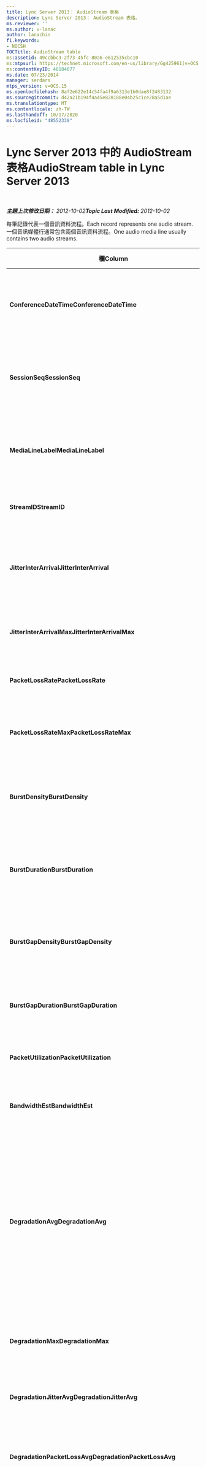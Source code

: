 ```yaml
---
title: Lync Server 2013： AudioStream 表格
description: Lync Server 2013： AudioStream 表格。
ms.reviewer: ''
ms.author: v-lanac
author: lanachin
f1.keywords:
- NOCSH
TOCTitle: AudioStream table
ms:assetid: 49ccbbc3-2f73-45fc-80a6-e612535cbc10
ms:mtpsurl: https://technet.microsoft.com/en-us/library/Gg425961(v=OCS.15)
ms:contentKeyID: 48184077
ms.date: 07/23/2014
manager: serdars
mtps_version: v=OCS.15
ms.openlocfilehash: 8af2e622e14c54fa4f9a6313e1b0dae8f2483132
ms.sourcegitcommit: d42a21b194f4a45e828188e04b25c1ce28a5d1ae
ms.translationtype: MT
ms.contentlocale: zh-TW
ms.lasthandoff: 10/17/2020
ms.locfileid: "48552339"
---
```

# <a name="audiostream-table-in-lync-server-2013"></a><span data-ttu-id="df219-103">Lync Server 2013 中的 AudioStream 表格</span><span class="sxs-lookup"><span data-stu-id="df219-103">AudioStream table in Lync Server 2013</span></span>

<div data-xmlns="http://www.w3.org/1999/xhtml">

<div class="topic" data-xmlns="http://www.w3.org/1999/xhtml" data-msxsl="urn:schemas-microsoft-com:xslt" data-cs="https://msdn.microsoft.com/">

<div data-asp="https://msdn2.microsoft.com/asp">



</div>

<div id="mainSection">

<div id="mainBody">

<span> </span>

<span data-ttu-id="df219-104">_**主題上次修改日期：** 2012-10-02_</span><span class="sxs-lookup"><span data-stu-id="df219-104">_**Topic Last Modified:** 2012-10-02_</span></span>

<span data-ttu-id="df219-105">每筆記錄代表一個音訊資料流程。</span><span class="sxs-lookup"><span data-stu-id="df219-105">Each record represents one audio stream.</span></span> <span data-ttu-id="df219-106">一個音訊媒體行通常包含兩個音訊資料流程。</span><span class="sxs-lookup"><span data-stu-id="df219-106">One audio media line usually contains two audio streams.</span></span>


<table>
<colgroup>
<col style="width: 25%" />
<col style="width: 25%" />
<col style="width: 25%" />
<col style="width: 25%" />
</colgroup>
<thead>
<tr class="header">
<th><span data-ttu-id="df219-107"><strong>欄</strong></span><span class="sxs-lookup"><span data-stu-id="df219-107"><strong>Column</strong></span></span></th>
<th><span data-ttu-id="df219-108"><strong>資料類型</strong></span><span class="sxs-lookup"><span data-stu-id="df219-108"><strong>Data Type</strong></span></span></th>
<th><span data-ttu-id="df219-109"><strong>索引鍵/索引</strong></span><span class="sxs-lookup"><span data-stu-id="df219-109"><strong>Key/Index</strong></span></span></th>
<th><span data-ttu-id="df219-110"><strong>詳細資料</strong></span><span class="sxs-lookup"><span data-stu-id="df219-110"><strong>Details</strong></span></span></th>
</tr>
</thead>
<tbody>
<tr class="odd">
<td><p><span data-ttu-id="df219-111"><strong>ConferenceDateTime</strong></span><span class="sxs-lookup"><span data-stu-id="df219-111"><strong>ConferenceDateTime</strong></span></span></p></td>
<td><p><span data-ttu-id="df219-112">datetime</span><span class="sxs-lookup"><span data-stu-id="df219-112">datetime</span></span></p></td>
<td><p><span data-ttu-id="df219-113">主要</span><span class="sxs-lookup"><span data-stu-id="df219-113">Primary</span></span></p></td>
<td><p><span data-ttu-id="df219-114">從 <a href="lync-server-2013-medialine-table.md">Lync Server 2013 的 MediaLine 表格中</a>參照。</span><span class="sxs-lookup"><span data-stu-id="df219-114">Referenced from the <a href="lync-server-2013-medialine-table.md">MediaLine table in Lync Server 2013</a>.</span></span></p></td>
</tr>
<tr class="even">
<td><p><span data-ttu-id="df219-115"><strong>SessionSeq</strong></span><span class="sxs-lookup"><span data-stu-id="df219-115"><strong>SessionSeq</strong></span></span></p></td>
<td><p><span data-ttu-id="df219-116">int</span><span class="sxs-lookup"><span data-stu-id="df219-116">int</span></span></p></td>
<td><p><span data-ttu-id="df219-117">主要</span><span class="sxs-lookup"><span data-stu-id="df219-117">Primary</span></span></p></td>
<td><p><span data-ttu-id="df219-118">從 <a href="lync-server-2013-medialine-table.md">Lync Server 2013 的 MediaLine 表格中</a>參照。</span><span class="sxs-lookup"><span data-stu-id="df219-118">Referenced from the <a href="lync-server-2013-medialine-table.md">MediaLine table in Lync Server 2013</a>.</span></span></p></td>
</tr>
<tr class="odd">
<td><p><span data-ttu-id="df219-119"><strong>MediaLineLabel</strong></span><span class="sxs-lookup"><span data-stu-id="df219-119"><strong>MediaLineLabel</strong></span></span></p></td>
<td><p><span data-ttu-id="df219-120">Tinyint</span><span class="sxs-lookup"><span data-stu-id="df219-120">tinyint</span></span></p></td>
<td><p><span data-ttu-id="df219-121">主要</span><span class="sxs-lookup"><span data-stu-id="df219-121">Primary</span></span></p></td>
<td><p><span data-ttu-id="df219-122">從 <a href="lync-server-2013-medialine-table.md">Lync Server 2013 的 MediaLine 表格中</a>參照。</span><span class="sxs-lookup"><span data-stu-id="df219-122">Referenced from the <a href="lync-server-2013-medialine-table.md">MediaLine table in Lync Server 2013</a>.</span></span></p></td>
</tr>
<tr class="even">
<td><p><span data-ttu-id="df219-123"><strong>StreamID</strong></span><span class="sxs-lookup"><span data-stu-id="df219-123"><strong>StreamID</strong></span></span></p></td>
<td><p><span data-ttu-id="df219-124">int</span><span class="sxs-lookup"><span data-stu-id="df219-124">int</span></span></p></td>
<td><p><span data-ttu-id="df219-125">主要</span><span class="sxs-lookup"><span data-stu-id="df219-125">Primary</span></span></p></td>
<td><p><span data-ttu-id="df219-126">媒體行中的唯一識別碼。</span><span class="sxs-lookup"><span data-stu-id="df219-126">Unique ID within a media line.</span></span></p></td>
</tr>
<tr class="odd">
<td><p><span data-ttu-id="df219-127"><strong>JitterInterArrival</strong></span><span class="sxs-lookup"><span data-stu-id="df219-127"><strong>JitterInterArrival</strong></span></span></p></td>
<td><p><span data-ttu-id="df219-128">int</span><span class="sxs-lookup"><span data-stu-id="df219-128">int</span></span></p></td>
<td><p> </p></td>
<td><p><span data-ttu-id="df219-129">從即時控制通訊協定 (RTCP) 統計資料的平均網路抖動。</span><span class="sxs-lookup"><span data-stu-id="df219-129">Average network jitter from Real Time Control Protocol (RTCP) statistics.</span></span></p></td>
</tr>
<tr class="even">
<td><p><span data-ttu-id="df219-130"><strong>JitterInterArrivalMax</strong></span><span class="sxs-lookup"><span data-stu-id="df219-130"><strong>JitterInterArrivalMax</strong></span></span></p></td>
<td><p><span data-ttu-id="df219-131">int</span><span class="sxs-lookup"><span data-stu-id="df219-131">int</span></span></p></td>
<td><p> </p></td>
<td><p><span data-ttu-id="df219-132">通話期間的最大網路抖動。</span><span class="sxs-lookup"><span data-stu-id="df219-132">Maximum network jitter during the call.</span></span></p></td>
</tr>
<tr class="odd">
<td><p><span data-ttu-id="df219-133"><strong>PacketLossRate</strong></span><span class="sxs-lookup"><span data-stu-id="df219-133"><strong>PacketLossRate</strong></span></span></p></td>
<td><p><span data-ttu-id="df219-134">十進位 (5，4) </span><span class="sxs-lookup"><span data-stu-id="df219-134">decimal(5,4)</span></span></p></td>
<td><p> </p></td>
<td><p><span data-ttu-id="df219-135">通話期間的平均封包遺失率。</span><span class="sxs-lookup"><span data-stu-id="df219-135">Average packet loss rate during the call.</span></span></p></td>
</tr>
<tr class="even">
<td><p><span data-ttu-id="df219-136"><strong>PacketLossRateMax</strong></span><span class="sxs-lookup"><span data-stu-id="df219-136"><strong>PacketLossRateMax</strong></span></span></p></td>
<td><p><span data-ttu-id="df219-137">十進位 (5，4) </span><span class="sxs-lookup"><span data-stu-id="df219-137">decimal(5,4)</span></span></p></td>
<td><p> </p></td>
<td><p><span data-ttu-id="df219-138">通話期間觀察到的封包遺失上限。</span><span class="sxs-lookup"><span data-stu-id="df219-138">Maximum packet loss observed during the call.</span></span></p></td>
</tr>
<tr class="odd">
<td><p><span data-ttu-id="df219-139"><strong>BurstDensity</strong></span><span class="sxs-lookup"><span data-stu-id="df219-139"><strong>BurstDensity</strong></span></span></p></td>
<td><p><span data-ttu-id="df219-140">十進位 (9，4) </span><span class="sxs-lookup"><span data-stu-id="df219-140">decimal(9,4)</span></span></p></td>
<td><p> </p></td>
<td><p><span data-ttu-id="df219-141">通話期間的猝量遺失期間的封包遺失平均密度。</span><span class="sxs-lookup"><span data-stu-id="df219-141">Average density of packet Loss during bursts of losses during the call.</span></span></p></td>
</tr>
<tr class="even">
<td><p><span data-ttu-id="df219-142"><strong>BurstDuration</strong></span><span class="sxs-lookup"><span data-stu-id="df219-142"><strong>BurstDuration</strong></span></span></p></td>
<td><p><span data-ttu-id="df219-143">int</span><span class="sxs-lookup"><span data-stu-id="df219-143">int</span></span></p></td>
<td><p> </p></td>
<td><p><span data-ttu-id="df219-144">通話期間的猝量遺失期間的封包遺失平均持續時間。</span><span class="sxs-lookup"><span data-stu-id="df219-144">Average duration of packet loss during bursts of losses during the call.</span></span></p></td>
</tr>
<tr class="odd">
<td><p><span data-ttu-id="df219-145"><strong>BurstGapDensity</strong></span><span class="sxs-lookup"><span data-stu-id="df219-145"><strong>BurstGapDensity</strong></span></span></p></td>
<td><p><span data-ttu-id="df219-146">十進位 (9，4) </span><span class="sxs-lookup"><span data-stu-id="df219-146">decimal(9,4)</span></span></p></td>
<td><p> </p></td>
<td><p><span data-ttu-id="df219-147">封包遺失失敗之間的平均封包遺失密度。</span><span class="sxs-lookup"><span data-stu-id="df219-147">Average density of packet loss during gaps between bursts of packet loss.</span></span></p></td>
</tr>
<tr class="even">
<td><p><span data-ttu-id="df219-148"><strong>BurstGapDuration</strong></span><span class="sxs-lookup"><span data-stu-id="df219-148"><strong>BurstGapDuration</strong></span></span></p></td>
<td><p><span data-ttu-id="df219-149">int</span><span class="sxs-lookup"><span data-stu-id="df219-149">int</span></span></p></td>
<td><p> </p></td>
<td><p><span data-ttu-id="df219-150">封包遺失的平均持續時間。</span><span class="sxs-lookup"><span data-stu-id="df219-150">Average duration of gaps between bursts of packet loss.</span></span></p></td>
</tr>
<tr class="odd">
<td><p><span data-ttu-id="df219-151"><strong>PacketUtilization</strong></span><span class="sxs-lookup"><span data-stu-id="df219-151"><strong>PacketUtilization</strong></span></span></p></td>
<td><p><span data-ttu-id="df219-152">臨界值</span><span class="sxs-lookup"><span data-stu-id="df219-152">Int</span></span></p></td>
<td><p> </p></td>
<td><p><span data-ttu-id="df219-153">音訊資料流程的封包計數。</span><span class="sxs-lookup"><span data-stu-id="df219-153">Packet count for the audio stream.</span></span></p></td>
</tr>
<tr class="even">
<td><p><span data-ttu-id="df219-154"><strong>BandwidthEst</strong></span><span class="sxs-lookup"><span data-stu-id="df219-154"><strong>BandwidthEst</strong></span></span></p></td>
<td><p><span data-ttu-id="df219-155">臨界值</span><span class="sxs-lookup"><span data-stu-id="df219-155">Int</span></span></p></td>
<td><p> </p></td>
<td><p><span data-ttu-id="df219-156">音訊資料流程的頻寬估計值。</span><span class="sxs-lookup"><span data-stu-id="df219-156">Bandwidth estimates for the audio stream.</span></span></p></td>
</tr>
<tr class="odd">
<td><p><span data-ttu-id="df219-157"><strong>DegradationAvg</strong></span><span class="sxs-lookup"><span data-stu-id="df219-157"><strong>DegradationAvg</strong></span></span></p></td>
<td><p><span data-ttu-id="df219-158">十進位 (3，2) </span><span class="sxs-lookup"><span data-stu-id="df219-158">decimal(3,2)</span></span></p></td>
<td><p> </p></td>
<td><p><span data-ttu-id="df219-159">整個通話的網路 MOS 降低。</span><span class="sxs-lookup"><span data-stu-id="df219-159">Network MOS Degradation for the whole call.</span></span> <span data-ttu-id="df219-160">範圍是0.0 到5.0。</span><span class="sxs-lookup"><span data-stu-id="df219-160">Range is 0.0 to 5.0.</span></span> <span data-ttu-id="df219-161">此度量顯示由於抖動和封包遺失，網路 MOS 減少的數量。</span><span class="sxs-lookup"><span data-stu-id="df219-161">This metric shows the amount the Network MOS was reduced because of jitter and packet loss.</span></span> <span data-ttu-id="df219-162">可接受的品質應小於0.5。</span><span class="sxs-lookup"><span data-stu-id="df219-162">For acceptable quality it should less than 0.5.</span></span></p></td>
</tr>
<tr class="even">
<td><p><span data-ttu-id="df219-163"><strong>DegradationMax</strong></span><span class="sxs-lookup"><span data-stu-id="df219-163"><strong>DegradationMax</strong></span></span></p></td>
<td><p><span data-ttu-id="df219-164">十進位 (3，2) </span><span class="sxs-lookup"><span data-stu-id="df219-164">decimal(3,2)</span></span></p></td>
<td><p> </p></td>
<td><p><span data-ttu-id="df219-165">通話期間的最大網路 MOS 降級。</span><span class="sxs-lookup"><span data-stu-id="df219-165">Maximum Network MOS degradation during the call.</span></span></p></td>
</tr>
<tr class="odd">
<td><p><span data-ttu-id="df219-166"><strong>DegradationJitterAvg</strong></span><span class="sxs-lookup"><span data-stu-id="df219-166"><strong>DegradationJitterAvg</strong></span></span></p></td>
<td><p><span data-ttu-id="df219-167">十進位 (3，2) </span><span class="sxs-lookup"><span data-stu-id="df219-167">decimal(3,2)</span></span></p></td>
<td><p> </p></td>
<td><p><span data-ttu-id="df219-168">抖動導致的網路 MOS 降低。</span><span class="sxs-lookup"><span data-stu-id="df219-168">Network MOS degradation caused by jitter.</span></span></p></td>
</tr>
<tr class="even">
<td><p><span data-ttu-id="df219-169"><strong>DegradationPacketLossAvg</strong></span><span class="sxs-lookup"><span data-stu-id="df219-169"><strong>DegradationPacketLossAvg</strong></span></span></p></td>
<td><p><span data-ttu-id="df219-170">十進位 (3，2) </span><span class="sxs-lookup"><span data-stu-id="df219-170">decimal(3,2)</span></span></p></td>
<td><p> </p></td>
<td><p><span data-ttu-id="df219-171">封包遺失導致的網路 MOS 降低。</span><span class="sxs-lookup"><span data-stu-id="df219-171">Network MOS degradation caused by packet loss.</span></span></p></td>
</tr>
<tr class="odd">
<td><p><span data-ttu-id="df219-172"><strong>AudioPayloadDescription</strong></span><span class="sxs-lookup"><span data-stu-id="df219-172"><strong>AudioPayloadDescription</strong></span></span></p></td>
<td><p><span data-ttu-id="df219-173">int</span><span class="sxs-lookup"><span data-stu-id="df219-173">int</span></span></p></td>
<td><p><span data-ttu-id="df219-174">Foreign</span><span class="sxs-lookup"><span data-stu-id="df219-174">Foreign</span></span></p></td>
<td><p><span data-ttu-id="df219-175">用於通話的音訊編解碼器，參考來源為 PayloadDescription Table。</span><span class="sxs-lookup"><span data-stu-id="df219-175">The audio Codec used for the call, referenced from PayloadDescription Table.</span></span></p></td>
</tr>
<tr class="even">
<td><p><span data-ttu-id="df219-176"><strong>AudioSampleRate</strong></span><span class="sxs-lookup"><span data-stu-id="df219-176"><strong>AudioSampleRate</strong></span></span></p></td>
<td><p><span data-ttu-id="df219-177">int</span><span class="sxs-lookup"><span data-stu-id="df219-177">int</span></span></p></td>
<td><p> </p></td>
<td><p><span data-ttu-id="df219-178">音訊資料流程的取樣速率。</span><span class="sxs-lookup"><span data-stu-id="df219-178">Sampling rate for the audio stream.</span></span></p></td>
</tr>
<tr class="odd">
<td><p><span data-ttu-id="df219-179"><strong>往返</strong></span><span class="sxs-lookup"><span data-stu-id="df219-179"><strong>RoundTrip</strong></span></span></p></td>
<td><p><span data-ttu-id="df219-180">int</span><span class="sxs-lookup"><span data-stu-id="df219-180">int</span></span></p></td>
<td><p> </p></td>
<td><p><span data-ttu-id="df219-181">從 RTCP 統計資料來回的時間。</span><span class="sxs-lookup"><span data-stu-id="df219-181">Round trip time from RTCP statistics.</span></span> <span data-ttu-id="df219-182">若為可接受的品質，則應小於100ms。</span><span class="sxs-lookup"><span data-stu-id="df219-182">For acceptable quality this should be less than 100ms.</span></span></p></td>
</tr>
<tr class="even">
<td><p><span data-ttu-id="df219-183"><strong>RoundTripMax</strong></span><span class="sxs-lookup"><span data-stu-id="df219-183"><strong>RoundTripMax</strong></span></span></p></td>
<td><p><span data-ttu-id="df219-184">int</span><span class="sxs-lookup"><span data-stu-id="df219-184">int</span></span></p></td>
<td><p> </p></td>
<td><p><span data-ttu-id="df219-185">音訊資料流程的最大來回時間。</span><span class="sxs-lookup"><span data-stu-id="df219-185">Maximum round trip time for the audio stream.</span></span></p></td>
</tr>
<tr class="odd">
<td><p><span data-ttu-id="df219-186"><strong>OverallAvgNetworkMOS</strong></span><span class="sxs-lookup"><span data-stu-id="df219-186"><strong>OverallAvgNetworkMOS</strong></span></span></p></td>
<td><p><span data-ttu-id="df219-187">十進位 (3，2) </span><span class="sxs-lookup"><span data-stu-id="df219-187">decimal(3,2)</span></span></p></td>
<td><p> </p></td>
<td><p><span data-ttu-id="df219-188">通話的平均寬頻網路 MOS。</span><span class="sxs-lookup"><span data-stu-id="df219-188">Average wideband Network MOS for the call.</span></span> <span data-ttu-id="df219-189">此度量取決於所用的封包遺失、抖動和編解碼器。</span><span class="sxs-lookup"><span data-stu-id="df219-189">This metric depends on the packet loss, jitter, and codec used.</span></span> <span data-ttu-id="df219-190">範圍為 [1.0 至 5.0]。</span><span class="sxs-lookup"><span data-stu-id="df219-190">Range is [1.0 to 5.0].</span></span></p></td>
</tr>
<tr class="even">
<td><p><span data-ttu-id="df219-191"><strong>OverallMinNetworkMOS</strong></span><span class="sxs-lookup"><span data-stu-id="df219-191"><strong>OverallMinNetworkMOS</strong></span></span></p></td>
<td><p><span data-ttu-id="df219-192">十進位 (3，2) </span><span class="sxs-lookup"><span data-stu-id="df219-192">decimal(3,2)</span></span></p></td>
<td><p> </p></td>
<td><p><span data-ttu-id="df219-193">通話的最小寬頻網路 MOS。</span><span class="sxs-lookup"><span data-stu-id="df219-193">The minimum wideband Network MOS for the call.</span></span></p></td>
</tr>
<tr class="odd">
<td><p><span data-ttu-id="df219-194"><strong>SendListenMOS</strong></span><span class="sxs-lookup"><span data-stu-id="df219-194"><strong>SendListenMOS</strong></span></span></p></td>
<td><p><span data-ttu-id="df219-195">十進位 (3，2) </span><span class="sxs-lookup"><span data-stu-id="df219-195">decimal(3,2)</span></span></p></td>
<td><p> </p></td>
<td><p><span data-ttu-id="df219-196">已傳送之音訊的平均預測寬頻傾聽 MOS 分數，包括語音層級、雜訊層級和捕獲裝置特性。</span><span class="sxs-lookup"><span data-stu-id="df219-196">The average predicted wideband Listening MOS score for audio sent, including speech level, noise level and capture device characteristics.</span></span></p></td>
</tr>
<tr class="even">
<td><p><span data-ttu-id="df219-197"><strong>SendListenMOSMin</strong></span><span class="sxs-lookup"><span data-stu-id="df219-197"><strong>SendListenMOSMin</strong></span></span></p></td>
<td><p><span data-ttu-id="df219-198">十進位 (3，2) </span><span class="sxs-lookup"><span data-stu-id="df219-198">decimal(3,2)</span></span></p></td>
<td><p> </p></td>
<td><p><span data-ttu-id="df219-199">通話的最小 SendListenMOS。</span><span class="sxs-lookup"><span data-stu-id="df219-199">The minimum SendListenMOS for the call.</span></span></p></td>
</tr>
<tr class="odd">
<td><p><span data-ttu-id="df219-200"><strong>RecvListenMOS</strong></span><span class="sxs-lookup"><span data-stu-id="df219-200"><strong>RecvListenMOS</strong></span></span></p></td>
<td><p><span data-ttu-id="df219-201">十進位 (3，2) </span><span class="sxs-lookup"><span data-stu-id="df219-201">decimal(3,2)</span></span></p></td>
<td><p> </p></td>
<td><p><span data-ttu-id="df219-202">從網路接收之音訊的平均預測寬頻傾聽 MOS 分數，包括語音層級、雜訊層級、編解碼器、網路狀況和捕獲裝置特性。</span><span class="sxs-lookup"><span data-stu-id="df219-202">The average predicted wideband Listening MOS score for audio received from the network including speech level, noise level, codec, network conditions and capture device characteristics.</span></span></p></td>
</tr>
<tr class="even">
<td><p><span data-ttu-id="df219-203"><strong>RecvListenMOSMin</strong></span><span class="sxs-lookup"><span data-stu-id="df219-203"><strong>RecvListenMOSMin</strong></span></span></p></td>
<td><p><span data-ttu-id="df219-204">十進位 (3，2) </span><span class="sxs-lookup"><span data-stu-id="df219-204">decimal(3,2)</span></span></p></td>
<td><p> </p></td>
<td><p><span data-ttu-id="df219-205">通話的最小 RecvListenMOS。</span><span class="sxs-lookup"><span data-stu-id="df219-205">The minimum RecvListenMOS for the call.</span></span></p></td>
</tr>
<tr class="odd">
<td><p><span data-ttu-id="df219-206"><strong>AudioFECUsed</strong></span><span class="sxs-lookup"><span data-stu-id="df219-206"><strong>AudioFECUsed</strong></span></span></p></td>
<td><p><span data-ttu-id="df219-207">位</span><span class="sxs-lookup"><span data-stu-id="df219-207">bit</span></span></p></td>
<td></td>
<td><p><span data-ttu-id="df219-208">指示是否要將音訊 FEC 用於通話的旗標。</span><span class="sxs-lookup"><span data-stu-id="df219-208">Flag indicating if audio FEC was used for the call.</span></span></p></td>
</tr>
<tr class="even">
<td><p><span data-ttu-id="df219-209"><strong>RatioConcealedSamplesAvg</strong></span><span class="sxs-lookup"><span data-stu-id="df219-209"><strong>RatioConcealedSamplesAvg</strong></span></span></p></td>
<td><p><span data-ttu-id="df219-210">十進位 (5，2) </span><span class="sxs-lookup"><span data-stu-id="df219-210">decimal(5,2)</span></span></p></td>
<td></td>
<td><p><span data-ttu-id="df219-211">音訊修復所產生之隱藏樣本與一般範例的平均比率。</span><span class="sxs-lookup"><span data-stu-id="df219-211">Average ratio of concealed samples generated by audio healing to typical samples.</span></span></p></td>
</tr>
<tr class="odd">
<td><p><span data-ttu-id="df219-212"><strong>RatioStretchedSamplesAvg</strong></span><span class="sxs-lookup"><span data-stu-id="df219-212"><strong>RatioStretchedSamplesAvg</strong></span></span></p></td>
<td><p><span data-ttu-id="df219-213">十進位 (5，2) </span><span class="sxs-lookup"><span data-stu-id="df219-213">decimal(5,2)</span></span></p></td>
<td></td>
<td><p><span data-ttu-id="df219-214">音訊修復所產生之延伸樣本的平均比率為典型範例。</span><span class="sxs-lookup"><span data-stu-id="df219-214">Average ratio of stretched samples generated by audio healing to typical samples.</span></span></p></td>
</tr>
<tr class="even">
<td><p><span data-ttu-id="df219-215"><strong>RatioCompressedSamplesAvg</strong></span><span class="sxs-lookup"><span data-stu-id="df219-215"><strong>RatioCompressedSamplesAvg</strong></span></span></p></td>
<td><p><span data-ttu-id="df219-216">十進位 (5，2) </span><span class="sxs-lookup"><span data-stu-id="df219-216">decimal(5,2)</span></span></p></td>
<td></td>
<td><p><span data-ttu-id="df219-217">音訊修復所產生之壓縮樣本與一般範例的平均比率。</span><span class="sxs-lookup"><span data-stu-id="df219-217">Average ratio of compressed samples generated by audio healing to typical samples.</span></span></p></td>
</tr>
<tr class="odd">
<td><p><span data-ttu-id="df219-218"><strong>入境</strong></span><span class="sxs-lookup"><span data-stu-id="df219-218"><strong>Inbound</strong></span></span></p></td>
<td><p><span data-ttu-id="df219-219">位</span><span class="sxs-lookup"><span data-stu-id="df219-219">bit</span></span></p></td>
<td><p> </p></td>
<td><p><span data-ttu-id="df219-220">接收接收方的資料流程資料。</span><span class="sxs-lookup"><span data-stu-id="df219-220">Stream data on receiver side is received.</span></span></p></td>
</tr>
<tr class="even">
<td><p><span data-ttu-id="df219-221"><strong>出境</strong></span><span class="sxs-lookup"><span data-stu-id="df219-221"><strong>Outbound</strong></span></span></p></td>
<td><p><span data-ttu-id="df219-222">位</span><span class="sxs-lookup"><span data-stu-id="df219-222">bit</span></span></p></td>
<td><p> </p></td>
<td><p><span data-ttu-id="df219-223">接收寄件者端的資料流程資料。</span><span class="sxs-lookup"><span data-stu-id="df219-223">Stream data on sender side is received.</span></span></p></td>
</tr>
<tr class="odd">
<td><p><span data-ttu-id="df219-224"><strong>SenderIsCallerPAI</strong></span><span class="sxs-lookup"><span data-stu-id="df219-224"><strong>SenderIsCallerPAI</strong></span></span></p></td>
<td><p><span data-ttu-id="df219-225">位</span><span class="sxs-lookup"><span data-stu-id="df219-225">bit</span></span></p></td>
<td><p> </p></td>
<td><p><span data-ttu-id="df219-226">1表示資料流程是從來電者流向被呼叫方。</span><span class="sxs-lookup"><span data-stu-id="df219-226">1 means the stream direction is from the caller to the callee.</span></span></p>
<p><span data-ttu-id="df219-227">0表示資料流程方向從被叫方傳送給來電者。</span><span class="sxs-lookup"><span data-stu-id="df219-227">0 means the stream direction is from the callee to the caller.</span></span></p></td>
</tr>
<tr class="even">
<td><p><span data-ttu-id="df219-228"><strong>JitterInterArrivalSD</strong></span><span class="sxs-lookup"><span data-stu-id="df219-228"><strong>JitterInterArrivalSD</strong></span></span></p></td>
<td><p><span data-ttu-id="df219-229">float</span><span class="sxs-lookup"><span data-stu-id="df219-229">float</span></span></p></td>
<td></td>
<td><p><span data-ttu-id="df219-230">抖動到達時間的標準差。</span><span class="sxs-lookup"><span data-stu-id="df219-230">Standard deviation for jitter arrival times.</span></span></p>
<p><span data-ttu-id="df219-231">此欄是在 Microsoft Lync Server 2013 中引進。</span><span class="sxs-lookup"><span data-stu-id="df219-231">This column was introduced in Microsoft Lync Server 2013.</span></span></p></td>
</tr>
<tr class="odd">
<td><p><span data-ttu-id="df219-232"><strong>ConcealRatioMax</strong></span><span class="sxs-lookup"><span data-stu-id="df219-232"><strong>ConcealRatioMax</strong></span></span></p></td>
<td><p><span data-ttu-id="df219-233">float</span><span class="sxs-lookup"><span data-stu-id="df219-233">float</span></span></p></td>
<td></td>
<td><p><span data-ttu-id="df219-234">修復所隱藏的封包的最大比率。</span><span class="sxs-lookup"><span data-stu-id="df219-234">Maximum ratio of packets concealed by the healer.</span></span></p>
<p><span data-ttu-id="df219-235">此欄是在 Microsoft Lync Server 2013 中引進。</span><span class="sxs-lookup"><span data-stu-id="df219-235">This column was introduced in Microsoft Lync Server 2013.</span></span></p></td>
</tr>
<tr class="even">
<td><p><span data-ttu-id="df219-236"><strong>ConcealRatioSD</strong></span><span class="sxs-lookup"><span data-stu-id="df219-236"><strong>ConcealRatioSD</strong></span></span></p></td>
<td><p><span data-ttu-id="df219-237">float</span><span class="sxs-lookup"><span data-stu-id="df219-237">float</span></span></p></td>
<td></td>
<td><p><span data-ttu-id="df219-238">修復所隱藏之封包的標準差。</span><span class="sxs-lookup"><span data-stu-id="df219-238">Standard deviation for the ratio of packets concealed by the healer.</span></span></p>
<p><span data-ttu-id="df219-239">此欄是在 Microsoft Lync Server 2013 中引進。</span><span class="sxs-lookup"><span data-stu-id="df219-239">This column was introduced in Microsoft Lync Server 2013.</span></span></p></td>
</tr>
<tr class="odd">
<td><p><span data-ttu-id="df219-240"><strong>HealerPacketDropRatio</strong></span><span class="sxs-lookup"><span data-stu-id="df219-240"><strong>HealerPacketDropRatio</strong></span></span></p></td>
<td><p><span data-ttu-id="df219-241">float</span><span class="sxs-lookup"><span data-stu-id="df219-241">float</span></span></p></td>
<td></td>
<td><p><span data-ttu-id="df219-242">修復丟棄的封包比率與接收的封包總數。</span><span class="sxs-lookup"><span data-stu-id="df219-242">Ratio of packets dropped by the healer compared to the total number of packets received.</span></span></p>
<p><span data-ttu-id="df219-243">此欄是在 Microsoft Lync Server 2013 中引進。</span><span class="sxs-lookup"><span data-stu-id="df219-243">This column was introduced in Microsoft Lync Server 2013.</span></span></p></td>
</tr>
<tr class="even">
<td><p><span data-ttu-id="df219-244"><strong>HealerFECPacketUsedRatio</strong></span><span class="sxs-lookup"><span data-stu-id="df219-244"><strong>HealerFECPacketUsedRatio</strong></span></span></p></td>
<td><p><span data-ttu-id="df219-245">float</span><span class="sxs-lookup"><span data-stu-id="df219-245">float</span></span></p></td>
<td></td>
<td><p><span data-ttu-id="df219-246">與接收的封包總數相比，使用轉寄錯誤修正資料包的比例。</span><span class="sxs-lookup"><span data-stu-id="df219-246">Ratio of used forward error correction packets compared to the total number of packets received.</span></span></p>
<p><span data-ttu-id="df219-247">此欄是在 Microsoft Lync Server 2013 中引進。</span><span class="sxs-lookup"><span data-stu-id="df219-247">This column was introduced in Microsoft Lync Server 2013.</span></span></p></td>
</tr>
<tr class="odd">
<td><p><span data-ttu-id="df219-248"><strong>MaxCompressedSamples</strong></span><span class="sxs-lookup"><span data-stu-id="df219-248"><strong>MaxCompressedSamples</strong></span></span></p></td>
<td><p><span data-ttu-id="df219-249">float</span><span class="sxs-lookup"><span data-stu-id="df219-249">float</span></span></p></td>
<td></td>
<td><p><span data-ttu-id="df219-250">修復壓縮的音訊封包數目上限。</span><span class="sxs-lookup"><span data-stu-id="df219-250">Maximum number of audio packets that were compressed by the healer.</span></span></p>
<p><span data-ttu-id="df219-251">此欄是在 Microsoft Lync Server 2013 中引進。</span><span class="sxs-lookup"><span data-stu-id="df219-251">This column was introduced in Microsoft Lync Server 2013.</span></span></p></td>
</tr>
<tr class="even">
<td><p><span data-ttu-id="df219-252"><strong>LossCongestionPercent</strong></span><span class="sxs-lookup"><span data-stu-id="df219-252"><strong>LossCongestionPercent</strong></span></span></p></td>
<td><p><span data-ttu-id="df219-253">float</span><span class="sxs-lookup"><span data-stu-id="df219-253">float</span></span></p></td>
<td></td>
<td><p><span data-ttu-id="df219-254">會指出通話處於遺失擁塞狀態的時間百分比。</span><span class="sxs-lookup"><span data-stu-id="df219-254">Indicates the percentage of the time when the call was in a loss congestion state.</span></span></p>
<p><span data-ttu-id="df219-255">此欄是在 Microsoft Lync Server 2013 中引進。</span><span class="sxs-lookup"><span data-stu-id="df219-255">This column was introduced in Microsoft Lync Server 2013.</span></span></p></td>
</tr>
<tr class="odd">
<td><p><span data-ttu-id="df219-256"><strong>DelayCongestionPercent</strong></span><span class="sxs-lookup"><span data-stu-id="df219-256"><strong>DelayCongestionPercent</strong></span></span></p></td>
<td><p><span data-ttu-id="df219-257">float</span><span class="sxs-lookup"><span data-stu-id="df219-257">float</span></span></p></td>
<td></td>
<td><p><span data-ttu-id="df219-258">會指出在此通話所占的百分比，造成擁塞是由網路封包的延遲抵達所造成。</span><span class="sxs-lookup"><span data-stu-id="df219-258">Indicates the percentage of the call during which congestion was caused by the delayed arrival of network packets.</span></span></p>
<p><span data-ttu-id="df219-259">此欄是在 Microsoft Lync Server 2013 中引進。</span><span class="sxs-lookup"><span data-stu-id="df219-259">This column was introduced in Microsoft Lync Server 2013.</span></span></p></td>
</tr>
<tr class="even">
<td><p><span data-ttu-id="df219-260"><strong>ContentionDetectedPercent</strong></span><span class="sxs-lookup"><span data-stu-id="df219-260"><strong>ContentionDetectedPercent</strong></span></span></p></td>
<td><p><span data-ttu-id="df219-261">float</span><span class="sxs-lookup"><span data-stu-id="df219-261">float</span></span></p></td>
<td></td>
<td><p><span data-ttu-id="df219-262">會指出通話在競爭網路資源時的時間百分比。</span><span class="sxs-lookup"><span data-stu-id="df219-262">Indicates the percentage of the time when the call was competing for network resources.</span></span></p>
<p><span data-ttu-id="df219-263">此欄是在 Microsoft Lync Server 2013 中引進。</span><span class="sxs-lookup"><span data-stu-id="df219-263">This column was introduced in Microsoft Lync Server 2013.</span></span></p></td>
</tr>
<tr class="odd">
<td><p><span data-ttu-id="df219-264"><strong>BandwidthEstMin</strong></span><span class="sxs-lookup"><span data-stu-id="df219-264"><strong>BandwidthEstMin</strong></span></span></p></td>
<td><p><span data-ttu-id="df219-265">int</span><span class="sxs-lookup"><span data-stu-id="df219-265">int</span></span></p></td>
<td></td>
<td><p><span data-ttu-id="df219-266">通話期間測量的頻寬預估最小值。</span><span class="sxs-lookup"><span data-stu-id="df219-266">Minimum amount of bandwidth estimation measured during the call.</span></span></p>
<p><span data-ttu-id="df219-267">此欄是在 Microsoft Lync Server 2013 中引進。</span><span class="sxs-lookup"><span data-stu-id="df219-267">This column was introduced in Microsoft Lync Server 2013.</span></span></p></td>
</tr>
<tr class="even">
<td><p><span data-ttu-id="df219-268"><strong>BandwidthEstMax</strong></span><span class="sxs-lookup"><span data-stu-id="df219-268"><strong>BandwidthEstMax</strong></span></span></p></td>
<td><p><span data-ttu-id="df219-269">int</span><span class="sxs-lookup"><span data-stu-id="df219-269">int</span></span></p></td>
<td></td>
<td><p><span data-ttu-id="df219-270">通話期間測量的頻寬預估最大值。</span><span class="sxs-lookup"><span data-stu-id="df219-270">Maximum amount of bandwidth estimation measured during the call.</span></span></p>
<p><span data-ttu-id="df219-271">此欄是在 Microsoft Lync Server 2013 中引進。</span><span class="sxs-lookup"><span data-stu-id="df219-271">This column was introduced in Microsoft Lync Server 2013.</span></span></p></td>
</tr>
<tr class="odd">
<td><p><span data-ttu-id="df219-272"><strong>BandwidthEstStdDev</strong></span><span class="sxs-lookup"><span data-stu-id="df219-272"><strong>BandwidthEstStdDev</strong></span></span></p></td>
<td><p><span data-ttu-id="df219-273">int</span><span class="sxs-lookup"><span data-stu-id="df219-273">int</span></span></p></td>
<td></td>
<td><p><span data-ttu-id="df219-274">通話期間測量的頻寬預估標準差。</span><span class="sxs-lookup"><span data-stu-id="df219-274">Standard deviation of the bandwidth estimation measured during the call.</span></span></p>
<p><span data-ttu-id="df219-275">此欄是在 Microsoft Lync Server 2013 中引進。</span><span class="sxs-lookup"><span data-stu-id="df219-275">This column was introduced in Microsoft Lync Server 2013.</span></span></p></td>
</tr>
<tr class="even">
<td><p><span data-ttu-id="df219-276"><strong>BandwidthEstAvge</strong></span><span class="sxs-lookup"><span data-stu-id="df219-276"><strong>BandwidthEstAvge</strong></span></span></p></td>
<td><p><span data-ttu-id="df219-277">int</span><span class="sxs-lookup"><span data-stu-id="df219-277">int</span></span></p></td>
<td></td>
<td><p><span data-ttu-id="df219-278">通話期間測量的平均頻寬預估量。</span><span class="sxs-lookup"><span data-stu-id="df219-278">Average amount of bandwidth estimation measured during the call.</span></span></p>
<p><span data-ttu-id="df219-279">此欄是在 Microsoft Lync Server 2013 中引進。</span><span class="sxs-lookup"><span data-stu-id="df219-279">This column was introduced in Microsoft Lync Server 2013.</span></span></p></td>
</tr>
<tr class="odd">
<td><p><span data-ttu-id="df219-280"><strong>RelativeOneWayTotal</strong></span><span class="sxs-lookup"><span data-stu-id="df219-280"><strong>RelativeOneWayTotal</strong></span></span></p></td>
<td><p><span data-ttu-id="df219-281">float</span><span class="sxs-lookup"><span data-stu-id="df219-281">float</span></span></p></td>
<td></td>
<td><p><span data-ttu-id="df219-282">單向延遲的總金額。</span><span class="sxs-lookup"><span data-stu-id="df219-282">Total amount of one-way latency.</span></span> <span data-ttu-id="df219-283">相對單向延遲會測量用戶端與伺服器之間的延遲。</span><span class="sxs-lookup"><span data-stu-id="df219-283">Relative one-way latency measures the delay between the client and the server.</span></span></p>
<p><span data-ttu-id="df219-284">此欄是在 Microsoft Lync Server 2013 中引進。</span><span class="sxs-lookup"><span data-stu-id="df219-284">This column was introduced in Microsoft Lync Server 2013.</span></span></p></td>
</tr>
<tr class="even">
<td><p><span data-ttu-id="df219-285"><strong>RelativeOneWayAverage</strong></span><span class="sxs-lookup"><span data-stu-id="df219-285"><strong>RelativeOneWayAverage</strong></span></span></p></td>
<td><p><span data-ttu-id="df219-286">float</span><span class="sxs-lookup"><span data-stu-id="df219-286">float</span></span></p></td>
<td></td>
<td><p><span data-ttu-id="df219-287">單向延遲的平均金額。</span><span class="sxs-lookup"><span data-stu-id="df219-287">Average amount of one-way latency.</span></span> <span data-ttu-id="df219-288">相對單向延遲會測量用戶端與伺服器之間的延遲。</span><span class="sxs-lookup"><span data-stu-id="df219-288">Relative one-way latency measures the delay between the client and the server.</span></span></p>
<p><span data-ttu-id="df219-289">此欄是在 Microsoft Lync Server 2013 中引進。</span><span class="sxs-lookup"><span data-stu-id="df219-289">This column was introduced in Microsoft Lync Server 2013.</span></span></p></td>
</tr>
<tr class="odd">
<td><p><span data-ttu-id="df219-290"><strong>RelativeOneWayMax</strong></span><span class="sxs-lookup"><span data-stu-id="df219-290"><strong>RelativeOneWayMax</strong></span></span></p></td>
<td><p><span data-ttu-id="df219-291">float</span><span class="sxs-lookup"><span data-stu-id="df219-291">float</span></span></p></td>
<td></td>
<td><p><span data-ttu-id="df219-292">單向延遲的最大值。</span><span class="sxs-lookup"><span data-stu-id="df219-292">Maximum amount of one-way latency.</span></span> <span data-ttu-id="df219-293">相對單向延遲會測量用戶端與伺服器之間的延遲。</span><span class="sxs-lookup"><span data-stu-id="df219-293">Relative one-way latency measures the delay between the client and the server.</span></span></p>
<p><span data-ttu-id="df219-294">此欄是在 Microsoft Lync Server 2013 中引進。</span><span class="sxs-lookup"><span data-stu-id="df219-294">This column was introduced in Microsoft Lync Server 2013.</span></span></p></td>
</tr>
<tr class="even">
<td><p><span data-ttu-id="df219-295"><strong>RelativeOneWayBurstOccurrences</strong></span><span class="sxs-lookup"><span data-stu-id="df219-295"><strong>RelativeOneWayBurstOccurrences</strong></span></span></p></td>
<td><p><span data-ttu-id="df219-296">int</span><span class="sxs-lookup"><span data-stu-id="df219-296">int</span></span></p></td>
<td></td>
<td><p><span data-ttu-id="df219-297">總單向突發的發生次數。</span><span class="sxs-lookup"><span data-stu-id="df219-297">Total one-way burst occurrences.</span></span> <span data-ttu-id="df219-298">"爆發" 傳輸是一種傳輸，其資料流程中的資料流程與穩定的資料流程相反。</span><span class="sxs-lookup"><span data-stu-id="df219-298">A “bursty” transmission is a transmission where data flows in unpredictable bursts as opposed to a steady stream.</span></span> <span data-ttu-id="df219-299">此度量單位會測量用戶端與伺服器之間的資料流程。</span><span class="sxs-lookup"><span data-stu-id="df219-299">This metric measures data flow between the client and the server.</span></span></p>
<p><span data-ttu-id="df219-300">此欄是在 Microsoft Lync Server 2013 中引進。</span><span class="sxs-lookup"><span data-stu-id="df219-300">This column was introduced in Microsoft Lync Server 2013.</span></span></p></td>
</tr>
<tr class="odd">
<td><p><span data-ttu-id="df219-301"><strong>RelativeOneWayBurstDensity</strong></span><span class="sxs-lookup"><span data-stu-id="df219-301"><strong>RelativeOneWayBurstDensity</strong></span></span></p></td>
<td><p><span data-ttu-id="df219-302">float</span><span class="sxs-lookup"><span data-stu-id="df219-302">float</span></span></p></td>
<td></td>
<td><p><span data-ttu-id="df219-303">總單向爆炸流量密度。</span><span class="sxs-lookup"><span data-stu-id="df219-303">Total one-way burst density.</span></span> <span data-ttu-id="df219-304">"爆發" 傳輸是一種傳輸，其資料流程中的資料流程與穩定的資料流程相反。</span><span class="sxs-lookup"><span data-stu-id="df219-304">A “bursty” transmission is a transmission where data flows in unpredictable bursts as opposed to a steady stream.</span></span> <span data-ttu-id="df219-305">此度量單位會測量用戶端與伺服器之間的資料流程。</span><span class="sxs-lookup"><span data-stu-id="df219-305">This metric measures data flow between the client and the server.</span></span></p>
<p><span data-ttu-id="df219-306">此欄是在 Microsoft Lync Server 2013 中引進。</span><span class="sxs-lookup"><span data-stu-id="df219-306">This column was introduced in Microsoft Lync Server 2013.</span></span></p></td>
</tr>
<tr class="even">
<td><p><span data-ttu-id="df219-307"><strong>RelativeOneWayBurstDuration</strong></span><span class="sxs-lookup"><span data-stu-id="df219-307"><strong>RelativeOneWayBurstDuration</strong></span></span></p></td>
<td><p><span data-ttu-id="df219-308">float</span><span class="sxs-lookup"><span data-stu-id="df219-308">float</span></span></p></td>
<td></td>
<td><p><span data-ttu-id="df219-309">總單向突發持續時間。</span><span class="sxs-lookup"><span data-stu-id="df219-309">Total one-way burst duration.</span></span> <span data-ttu-id="df219-310">"爆發" 傳輸是一種傳輸，其資料流程中的資料流程與穩定的資料流程相反。</span><span class="sxs-lookup"><span data-stu-id="df219-310">A “bursty” transmission is a transmission where data flows in unpredictable bursts as opposed to a steady stream.</span></span> <span data-ttu-id="df219-311">此度量單位會測量用戶端與伺服器之間的資料流程。</span><span class="sxs-lookup"><span data-stu-id="df219-311">This metric measures data flow between the client and the server.</span></span></p>
<p><span data-ttu-id="df219-312">此欄是在 Microsoft Lync Server 2013 中引進。</span><span class="sxs-lookup"><span data-stu-id="df219-312">This column was introduced in Microsoft Lync Server 2013.</span></span></p></td>
</tr>
<tr class="odd">
<td><p><span data-ttu-id="df219-313"><strong>RelativeOneWayGapOccurrences</strong></span><span class="sxs-lookup"><span data-stu-id="df219-313"><strong>RelativeOneWayGapOccurrences</strong></span></span></p></td>
<td><p><span data-ttu-id="df219-314">int</span><span class="sxs-lookup"><span data-stu-id="df219-314">int</span></span></p></td>
<td></td>
<td><p><span data-ttu-id="df219-315">對單向間隔的總發生次數。</span><span class="sxs-lookup"><span data-stu-id="df219-315">Total one-way gap occurrences.</span></span> <span data-ttu-id="df219-316">"爆發" 傳輸是一種傳輸，其中資料流程的資料流程與穩定的資料流程相反，其資料流程會以無法預測的方式傳輸;間隙表示這些猝發間的延遲。</span><span class="sxs-lookup"><span data-stu-id="df219-316">A “bursty” transmission is a transmission where data flows in unpredictable bursts as opposed to a steady stream; gaps indicate delays between these bursts.</span></span> <span data-ttu-id="df219-317">此度量單位會測量用戶端與伺服器之間的資料流程。</span><span class="sxs-lookup"><span data-stu-id="df219-317">This metric measures data flow between the client and the server.</span></span></p>
<p><span data-ttu-id="df219-318">此欄是在 Microsoft Lync Server 2013 中引進。</span><span class="sxs-lookup"><span data-stu-id="df219-318">This column was introduced in Microsoft Lync Server 2013.</span></span></p></td>
</tr>
<tr class="even">
<td><p><span data-ttu-id="df219-319"><strong>RelativeOneWayGapDensity</strong></span><span class="sxs-lookup"><span data-stu-id="df219-319"><strong>RelativeOneWayGapDensity</strong></span></span></p></td>
<td><p><span data-ttu-id="df219-320">float</span><span class="sxs-lookup"><span data-stu-id="df219-320">float</span></span></p></td>
<td></td>
<td><p><span data-ttu-id="df219-321">總單向間距密度。</span><span class="sxs-lookup"><span data-stu-id="df219-321">Total one-way gap density.</span></span> <span data-ttu-id="df219-322">"爆發" 傳輸是一種傳輸，其中資料流程的資料流程與穩定的資料流程相反，其資料流程會以無法預測的方式傳輸;間隙表示這些猝發間的延遲。</span><span class="sxs-lookup"><span data-stu-id="df219-322">A “bursty” transmission is a transmission where data flows in unpredictable bursts as opposed to a steady stream; gaps indicate delays between these bursts.</span></span> <span data-ttu-id="df219-323">此度量單位會測量用戶端與伺服器之間的資料流程。</span><span class="sxs-lookup"><span data-stu-id="df219-323">This metric measures data flow between the client and the server.</span></span></p>
<p><span data-ttu-id="df219-324">此欄是在 Microsoft Lync Server 2013 中引進。</span><span class="sxs-lookup"><span data-stu-id="df219-324">This column was introduced in Microsoft Lync Server 2013.</span></span></p></td>
</tr>
<tr class="odd">
<td><p><span data-ttu-id="df219-325"><strong>RelativeOneWayGapDuration</strong></span><span class="sxs-lookup"><span data-stu-id="df219-325"><strong>RelativeOneWayGapDuration</strong></span></span></p></td>
<td><p><span data-ttu-id="df219-326">float</span><span class="sxs-lookup"><span data-stu-id="df219-326">float</span></span></p></td>
<td></td>
<td><p><span data-ttu-id="df219-327">總的單向間距持續時間。</span><span class="sxs-lookup"><span data-stu-id="df219-327">Total one-way gap duration.</span></span> <span data-ttu-id="df219-328">"爆發" 傳輸是一種傳輸，其中資料流程的資料流程與穩定的資料流程相反，其資料流程會以無法預測的方式傳輸;間隙表示這些猝發間的延遲。</span><span class="sxs-lookup"><span data-stu-id="df219-328">A “bursty” transmission is a transmission where data flows in unpredictable bursts as opposed to a steady stream; gaps indicate delays between these bursts.</span></span> <span data-ttu-id="df219-329">此度量單位會測量用戶端與伺服器之間的資料流程。</span><span class="sxs-lookup"><span data-stu-id="df219-329">This metric measures data flow between the client and the server.</span></span></p>
<p><span data-ttu-id="df219-330">此欄是在 Microsoft Lync Server 2013 中引進。</span><span class="sxs-lookup"><span data-stu-id="df219-330">This column was introduced in Microsoft Lync Server 2013.</span></span></p></td>
</tr>
<tr class="even">
<td><p><span data-ttu-id="df219-331"><strong>DecodeStereoPercent</strong></span><span class="sxs-lookup"><span data-stu-id="df219-331"><strong>DecodeStereoPercent</strong></span></span></p></td>
<td><p><span data-ttu-id="df219-332">float</span><span class="sxs-lookup"><span data-stu-id="df219-332">float</span></span></p></td>
<td></td>
<td><p><span data-ttu-id="df219-333">解碼為身歷聲的通話百分比。</span><span class="sxs-lookup"><span data-stu-id="df219-333">Percentage of the call decoded as stereo.</span></span></p>
<p><span data-ttu-id="df219-334">此欄是在 Microsoft Lync Server 2013 中引進。</span><span class="sxs-lookup"><span data-stu-id="df219-334">This column was introduced in Microsoft Lync Server 2013.</span></span></p></td>
</tr>
<tr class="odd">
<td><p><span data-ttu-id="df219-335"><strong>AecRenderStereoPercent</strong></span><span class="sxs-lookup"><span data-stu-id="df219-335"><strong>AecRenderStereoPercent</strong></span></span></p></td>
<td><p><span data-ttu-id="df219-336">float</span><span class="sxs-lookup"><span data-stu-id="df219-336">float</span></span></p></td>
<td></td>
<td><p><span data-ttu-id="df219-337">透過聲音回聲效果取消器呈現為身歷聲的通話百分比。</span><span class="sxs-lookup"><span data-stu-id="df219-337">Percentage of the call rendered as stereo by the acoustic echo canceller.</span></span></p>
<p><span data-ttu-id="df219-338">此欄是在 Microsoft Lync Server 2013 中引進。</span><span class="sxs-lookup"><span data-stu-id="df219-338">This column was introduced in Microsoft Lync Server 2013.</span></span></p></td>
</tr>
<tr class="even">
<td><p><span data-ttu-id="df219-339"><strong>AudioPostFECPLR</strong></span><span class="sxs-lookup"><span data-stu-id="df219-339"><strong>AudioPostFECPLR</strong></span></span></p></td>
<td><p><span data-ttu-id="df219-340">float</span><span class="sxs-lookup"><span data-stu-id="df219-340">float</span></span></p></td>
<td></td>
<td><p><span data-ttu-id="df219-341">套用轉寄錯誤修正後的封包遺失率。</span><span class="sxs-lookup"><span data-stu-id="df219-341">Packet loss rate after forward error correction has been applied.</span></span></p>
<p><span data-ttu-id="df219-342">此欄是在 Microsoft Lync Server 2013 中引進。</span><span class="sxs-lookup"><span data-stu-id="df219-342">This column was introduced in Microsoft Lync Server 2013.</span></span></p></td>
</tr>
<tr class="odd">
<td><p><span data-ttu-id="df219-343"><strong>EncodeStereoPercent</strong></span><span class="sxs-lookup"><span data-stu-id="df219-343"><strong>EncodeStereoPercent</strong></span></span></p></td>
<td><p><span data-ttu-id="df219-344">float</span><span class="sxs-lookup"><span data-stu-id="df219-344">float</span></span></p></td>
<td></td>
<td><p><span data-ttu-id="df219-345">編碼為身歷聲的通話百分比。</span><span class="sxs-lookup"><span data-stu-id="df219-345">Percentage of the call encoded as stereo.</span></span></p>
<p><span data-ttu-id="df219-346">此欄是在 Microsoft Lync Server 2013 中引進。</span><span class="sxs-lookup"><span data-stu-id="df219-346">This column was introduced in Microsoft Lync Server 2013.</span></span></p></td>
</tr>
<tr class="even">
<td><p><span data-ttu-id="df219-347"><strong>AecCaptureStereoPercent</strong></span><span class="sxs-lookup"><span data-stu-id="df219-347"><strong>AecCaptureStereoPercent</strong></span></span></p></td>
<td><p><span data-ttu-id="df219-348">float</span><span class="sxs-lookup"><span data-stu-id="df219-348">float</span></span></p></td>
<td></td>
<td><p><span data-ttu-id="df219-349">以身歷聲的回聲效果取消器取得之來電所占的百分比。</span><span class="sxs-lookup"><span data-stu-id="df219-349">Percentage of the call captured as stereo by the acoustic echo canceller.</span></span></p>
<p><span data-ttu-id="df219-350">此欄是在 Microsoft Lync Server 2013 中引進。</span><span class="sxs-lookup"><span data-stu-id="df219-350">This column was introduced in Microsoft Lync Server 2013.</span></span></p></td>
</tr>
</tbody>
</table>


</div>

<span> </span>

</div>

</div>

</div>

